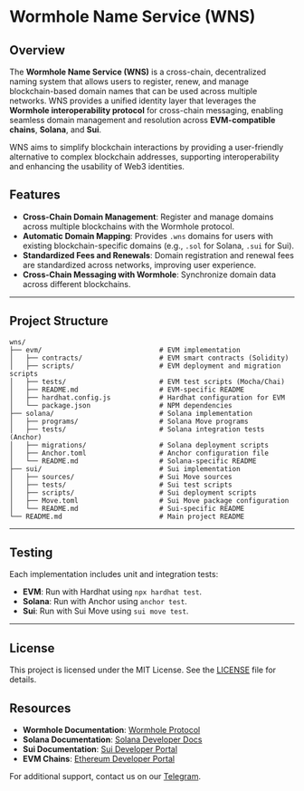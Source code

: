 # Wormhole Name Service (WNS)

## Overview

The **Wormhole Name Service (WNS)** is a cross-chain, decentralized naming system that allows users to register, renew, and manage blockchain-based domain names that can be used across multiple networks. WNS provides a unified identity layer that leverages the **Wormhole interoperability protocol** for cross-chain messaging, enabling seamless domain management and resolution across **EVM-compatible chains**, **Solana**, and **Sui**.

WNS aims to simplify blockchain interactions by providing a user-friendly alternative to complex blockchain addresses, supporting interoperability and enhancing the usability of Web3 identities.

## Features

- **Cross-Chain Domain Management**: Register and manage domains across multiple blockchains with the Wormhole protocol.
- **Automatic Domain Mapping**: Provides `.wns` domains for users with existing blockchain-specific domains (e.g., `.sol` for Solana, `.sui` for Sui).
- **Standardized Fees and Renewals**: Domain registration and renewal fees are standardized across networks, improving user experience.
- **Cross-Chain Messaging with Wormhole**: Synchronize domain data across different blockchains.

---

## Project Structure

```plaintext
wns/
├── evm/                             # EVM implementation
│   ├── contracts/                   # EVM smart contracts (Solidity)
│   ├── scripts/                     # EVM deployment and migration scripts
│   ├── tests/                       # EVM test scripts (Mocha/Chai)
│   ├── README.md                    # EVM-specific README
│   ├── hardhat.config.js            # Hardhat configuration for EVM
│   └── package.json                 # NPM dependencies
├── solana/                          # Solana implementation
│   ├── programs/                    # Solana Move programs
│   ├── tests/                       # Solana integration tests (Anchor)
│   ├── migrations/                  # Solana deployment scripts
│   ├── Anchor.toml                  # Anchor configuration file
│   └── README.md                    # Solana-specific README
├── sui/                             # Sui implementation
│   ├── sources/                     # Sui Move sources
│   ├── tests/                       # Sui test scripts
│   ├── scripts/                     # Sui deployment scripts
│   ├── Move.toml                    # Sui Move package configuration
│   └── README.md                    # Sui-specific README
└── README.md                        # Main project README
```

---

## Testing

Each implementation includes unit and integration tests:
- **EVM**: Run with Hardhat using `npx hardhat test`.
- **Solana**: Run with Anchor using `anchor test`.
- **Sui**: Run with Sui Move using `sui move test`.

---

## License

This project is licensed under the MIT License. See the [LICENSE](LICENSE) file for details.

## Resources

- **Wormhole Documentation**: [Wormhole Protocol](https://wormhole.com/)
- **Solana Documentation**: [Solana Developer Docs](https://docs.solana.com/)
- **Sui Documentation**: [Sui Developer Portal](https://docs.sui.io/)
- **EVM Chains**: [Ethereum Developer Portal](https://ethereum.org/en/developers/)

For additional support, contact us on our [Telegram](https://t.me/Tom_Tom29).

